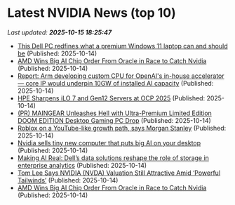 # Latest NVIDIA News (top 10)
_Last updated: **2025-10-15 18:25:47**_

- [This Dell PC redfines what a premium Windows 11 laptop can and should be](https://www.zdnet.com/article/this-dell-pc-redfines-what-a-premium-windows-11-laptop-can-and-should-be/) (Published: 2025-10-14)
- [AMD Wins Big AI Chip Order From Oracle in Race to Catch Nvidia](https://financialpost.com/pmn/business-pmn/amd-wins-big-ai-chip-order-from-oracle-in-race-to-catch-nvidia) (Published: 2025-10-14)
- [Report: Arm developing custom CPU for OpenAI's in-house accelerator — core IP would underpin 10GW of installed AI capacity](https://www.tomshardware.com/pc-components/cpus/openai-arm-partner-on-custom-cpu-for-broadcom-chip) (Published: 2025-10-14)
- [HPE Sharpens iLO 7 and Gen12 Servers at OCP 2025](https://www.storagereview.com/news/hpe-sharpens-ilo-7-and-gen12-servers-at-ocp-2025) (Published: 2025-10-14)
- [(PR) MAINGEAR Unleashes Hell with Ultra-Premium Limited Edition DOOM EDITION Desktop Gaming PC Drop](https://www.techpowerup.com/341896/maingear-unleashes-hell-with-ultra-premium-limited-edition-doom-edition-desktop-gaming-pc-drop) (Published: 2025-10-14)
- [Roblox on a YouTube-like growth path, says Morgan Stanley](https://finance.yahoo.com/news/roblox-youtube-growth-path-says-181335380.html) (Published: 2025-10-14)
- [Nvidia sells tiny new computer that puts big AI on your desktop](https://slashdot.org/firehose.pl?op=view&amp;id=179782252) (Published: 2025-10-14)
- [Making AI Real: Dell’s data solutions reshape the role of storage in enterprise analytics](https://siliconangle.com/2025/10/14/dell-data-solutions-reshape-storage-enterprise-analytics-delloceansofdata/) (Published: 2025-10-14)
- [Tom Lee Says NVIDIA (NVDA) Valuation Still Attractive Amid ‘Powerful Tailwinds’](https://finance.yahoo.com/news/tom-lee-says-nvidia-nvda-180522890.html) (Published: 2025-10-14)
- [AMD Wins Big AI Chip Order From Oracle in Race to Catch Nvidia](https://consent.yahoo.com/v2/collectConsent?sessionId=1_cc-session_ba5720a4-1dd1-44d3-804e-23c42a949736) (Published: 2025-10-14)
